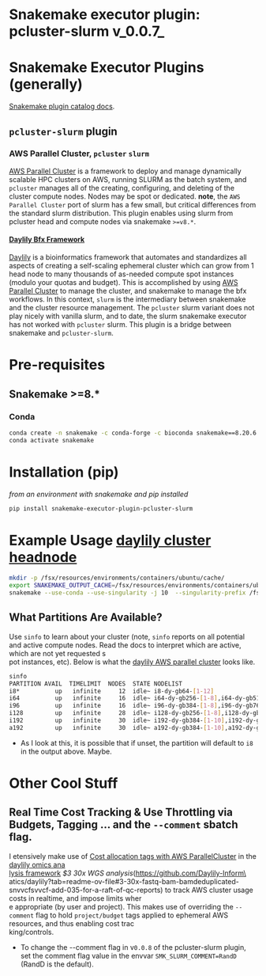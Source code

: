 # Snakemake executor plugin: pcluster-slurm v_0.0.7_

# Snakemake Executor Plugins (generally)
[Snakemake plugin catalog docs](https://snakemake.github.io/snakemake-plugin-catalog/plugins/executor).

## `pcluster-slurm` plugin
### AWS Parallel Cluster, `pcluster` `slurm`
[AWS Parallel Cluster](https://aws.amazon.com/hpc/parallelcluster/) is a framework to deploy and manage dynamically scalable HPC clusters on AWS, running SLURM as the batch system, and `pcluster` manages all of the creating, configuring, and deleting of the cluster compute nodes. Nodes may be spot or dedicated.  **note**, the `AWS Parallel Cluster` port of slurm has a few small, but critical differences from the standard slurm distribution.  This plugin enables using slurm from pcluster head and compute nodes via snakemake `>=v8.*`.

#### [Daylily Bfx Framework](https://github.com/Daylily-Informatics/daylily)
[Daylily](https://github.com/Daylily-Informatics/daylily) is a bioinformatics framework that automates and standardizes all aspects of creating a self-scaling ephemeral cluster which can grow from 1 head node to many thousands of as-needed compute spot instances (modulo your quotas and budget). This is accomplished by using [AWS Parallel Cluster](https://aws.amazon.com/hpc/parallelcluster/) to manage the cluster, and snakemake to manage the bfx workflows. In this context, `slurm` is the intermediary between snakemake and the cluster resource management. The `pcluster` slurm variant does not play nicely with vanilla slurm, and to date, the slurm snakemake executor has not worked with `pcluster` slurm. This plugin is a bridge between snakemake and `pcluster-slurm`.



# Pre-requisites
## Snakemake >=8.*
### Conda
```bash
conda create -n snakemake -c conda-forge -c bioconda snakemake==8.20.6
conda activate snakemake
```

# Installation (pip)
_from an environment with snakemake and pip installed_
```bash
pip install snakemake-executor-plugin-pcluster-slurm
```

# Example Usage [daylily cluster headnode](https://github.com/Daylily-Informatics/daylily)
```bash
mkdir -p /fsx/resources/environments/containers/ubuntu/cache/
export SNAKEMAKE_OUTPUT_CACHE=/fsx/resources/environments/containers/ubuntu/cache/
snakemake --use-conda --use-singularity -j 10  --singularity-prefix /fsx/resources/environments/containers/ubuntu/ip-10-0-0-240/ --singularity-args "  -B /tmp:/tmp -B /fsx:/fsx  -B /home/$USER:/home/$USER -B $PWD/:$PWD" --conda-prefix /fsx/resources/environments/containers/ubuntu/ip-10-0-0-240/ --executor pcluster-slurm --default-resources slurm_partition='i64,i128,i192' --cache  --verbose -k
```



## What Partitions Are Available?
Use `sinfo` to learn about your cluster (note, `sinfo` reports on all potential and active compute nodes. Read the docs to interpret which are active, which are not yet requested s\
pot instances, etc). Below is what the [daylily AWS parallel cluster](https://github.com/Daylily-Informatics/daylily/blob/main/config/day_cluster/prod_cluster.yaml) looks like.

```bash
sinfo
PARTITION AVAIL  TIMELIMIT  NODES  STATE NODELIST
i8*          up   infinite     12  idle~ i8-dy-gb64-[1-12]
i64          up   infinite     16  idle~ i64-dy-gb256-[1-8],i64-dy-gb512-[1-8]
i96          up   infinite     16  idle~ i96-dy-gb384-[1-8],i96-dy-gb768-[1-8]
i128         up   infinite     28  idle~ i128-dy-gb256-[1-8],i128-dy-gb512-[1-10],i128-dy-gb1024-[1-10]
i192         up   infinite     30  idle~ i192-dy-gb384-[1-10],i192-dy-gb768-[1-10],i192-dy-gb1536-[1-10]
a192         up   infinite     30  idle~ a192-dy-gb384-[1-10],a192-dy-gb768-[1-10],a192-dy-gb1536-[1-10]
```
-  As I look at this, it is possible that if unset, the partition will default to `i8` in the output above. Maybe.

  

# Other Cool Stuff
## Real Time Cost Tracking & Use Throttling via Budgets, Tagging ... and the `--comment` sbatch flag.
I etensively make use of  [Cost allocation tags with AWS ParallelCluster](https://github.com/Daylily-Informatics/aws-parallelcluster-cost-allocation-tags) in the [daylily omics ana\
lysis framework](https://github.com/Daylily-Informatics/daylily?tab=readme-ov-file#daylily-aws-ephemeral-cluster-setup-0714) _$3 30x WGS analysis_(https://github.com/Daylily-Inform\
atics/daylily?tab=readme-ov-file#3-30x-fastq-bam-bamdeduplicated-snvvcfsvvcf-add-035-for-a-raft-of-qc-reports)  to track AWS cluster usage costs in realtime, and impose limits wher\
e appropriate (by user and project). This makes use of overriding the `--comment` flag to hold `project/budget` tags applied to ephemeral AWS resources, and thus enabling cost trac\
king/controls.

* To change the	--comment flag in v`0.0.8` of the pcluster-slurm plugin, set the comment flag value in the envvar `SMK_SLURM_COMMENT=RandD` (RandD is the default).
